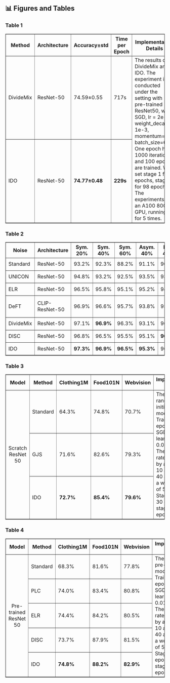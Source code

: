 ## 📊 Figures and Tables

### Table 1

<table border="1" cellspacing="0" cellpadding="5">
  <thead>
    <tr>
      <th>Method</th>
      <th>Architecture</th>
      <th>Accuracy±std</th>
      <th>Time per Epoch</th>
      <th rowspan="3">Implementation Details</th>
    </tr>
  </thead>
  <tbody>
    <tr>
      <td>DivideMix</td>
      <td>ResNet-50</td>
      <td>74.59±0.55</td>
      <td>717s</td>
      <td rowspan="2">
        The results of DivideMix and IDO. 
        The experiment is conducted under the setting with pre-trained ResNet50, with SGD, lr = 2e-3, weight_decay = 1e-3, momentum=0.9, batch_size=64. 
        One epoch has 1000 iterations, and 100 epochs are trained. 
        We set stage 1 for 2 epochs, stage 2 for 98 epochs. 
        The experiments use an A100 80G GPU, running for 5 times.
      </td>
    </tr>
    <tr>
      <td>IDO</td>
      <td>ResNet-50</td>
      <td><b>74.77±0.48</b></td>
      <td><b>229s</b></td>
    </tr>
  </tbody>
</table>


### Table 2

<table border="1" cellspacing="0" cellpadding="5">
  <thead>
    <tr>
      <th>Noise</th>
      <th>Architecture</th>
      <th>Sym. 20%</th>
      <th>Sym. 40%</th>
      <th>Sym. 60%</th>
      <th>Asym. 40%</th>
      <th>Inst. 40%</th>
      <th rowspan="8">Implementation Details</th>
    </tr>
  </thead>
  <tbody>
    <tr>
      <td>Standard</td>
      <td>ResNet-50</td>
      <td>93.2%</td>
      <td>92.3%</td>
      <td>88.2%</td>
      <td>91.1%</td>
      <td>90.9%</td>
      <td rowspan="7">
        The results of Standard, UNICON, ELR, DeFT, DivideMix, DISC and IDO on CIFAR-10 with five different noise levels. 
        The experiment setting is followed CIFAR-100 setting in our paper.
      </td>
    </tr>
    <tr>
      <td>UNICON</td>
      <td>ResNet-50</td>
      <td>94.8%</td>
      <td>93.2%</td>
      <td>92.5%</td>
      <td>93.5%</td>
      <td>93.9%</td>
    </tr>
    <tr>
      <td>ELR</td>
      <td>ResNet-50</td>
      <td>96.5%</td>
      <td>95.8%</td>
      <td>95.1%</td>
      <td>95.2%</td>
      <td>94.8%</td>
    </tr>
    <tr>
      <td>DeFT</td>
      <td>CLIP-ResNet-50</td>
      <td>96.9%</td>
      <td>96.6%</td>
      <td>95.7%</td>
      <td>93.8%</td>
      <td>95.1%</td>
    </tr>
    <tr>
      <td>DivideMix</td>
      <td>ResNet-50</td>
      <td>97.1%</td>
      <td><b>96.9%</b></td>
      <td>96.3%</td>
      <td>93.1%</td>
      <td>96.0%</td>
    </tr>
    <tr>
      <td>DISC</td>
      <td>ResNet-50</td>
      <td>96.8%</td>
      <td>96.5%</td>
      <td>95.5%</td>
      <td>95.1%</td>
      <td><b>96.5%</b></td>
    </tr>
    <tr>
      <td>IDO</td>
      <td>ResNet-50</td>
      <td><b>97.3%</b></td>
      <td><b>96.9%</b></td>
      <td><b>96.5%</b></td>
      <td><b>95.3%</b></td>
      <td>96.4%</td>
    </tr>
  </tbody>
</table>

### Table 3

<table border="1" cellspacing="0" cellpadding="5">
  <thead>
    <tr>
      <th>Model</th>
      <th>Method</th>
      <th>Clothing1M</th>
      <th>Food101N</th>
      <th>Webvision</th>
      <th>Implementation Details</th>
    </tr>
  </thead>
  <tbody>
    <tr>
      <td rowspan="3" align="center">Scratch ResNet 50</td>
      <td>Standard</td>
      <td>64.3%</td>
      <td>74.8%</td>
      <td>70.7%</td>
      <td rowspan="3">
        The results of randomly initialized models. <br>
        Train for 100 epochs using SGD with a learning rate of 0.01. <br>
        The learning rate is reduced by a factor of 10 at epochs 40 and 80, with a weight decay of 5e-4. <br>
        Stage 1 lasts 30 epochs and stage 2 lasts 70 epochs.
      </td>
    </tr>
    <tr>
<!--       <td>Scratch ResNet 50</td> -->
      <td>GJS</td>
      <td>71.6%</td>
      <td>82.6%</td>
      <td>79.3%</td>
    </tr>
    <tr>
<!--       <td>Scratch ResNet 50</td> -->
      <td>IDO</td>
      <td><b>72.7%</b></td>
      <td><b>85.4%</b></td>
      <td><b>79.6%</b></td>
    </tr>
  </tbody>
</table>

### Table 4

<table border="1" cellspacing="0" cellpadding="5">
  <thead>
    <tr>
      <th>Model</th>
      <th>Method</th>
      <th>Clothing1M</th>
      <th>Food101N</th>
      <th>Webvision</th>
      <th>Implementation Details</th>
    </tr>
  </thead>
  <tbody>
    <tr>
      <td rowspan="5" align="center">Pre-trained ResNet 50</td>
      <td>Standard</td>
      <td>68.3%</td>
      <td>81.6%</td>
      <td>77.8%</td>
      <td rowspan="5">
        The results of pre-trained models. <br>
        Train for 100 epochs using SGD with a learning rate of 0.01. <br>
        The learning rate is reduced by a factor of 10 at epochs 40 and 80, with a weight decay of 5e-4. <br>
        Stage 1 lasts 5 epochs and stage 2 lasts 95 epochs.
      </td>
    </tr>
    <tr>
<!--       <td>Pre-trained ResNet 50</td> -->
      <td>PLC</td>
      <td>74.0%</td>
      <td>83.4%</td>
      <td>80.8%</td>
    </tr>
    <tr>
<!--       <td>Pre-trained ResNet 50</td> -->
      <td>ELR</td>
      <td>74.4%</td>
      <td>84.2%</td>
      <td>80.5%</td>
    </tr>
    <tr>
<!--       <td>Pre-trained ResNet 50</td> -->
      <td>DISC</td>
      <td>73.7%</td>
      <td>87.9%</td>
      <td>81.5%</td>
    </tr>
    <tr>
<!--       <td>Pre-trained ResNet 50</td> -->
      <td>IDO</td>
      <td><b>74.8%</b></td>
      <td><b>88.2%</b></td>
      <td><b>82.9%</b></td>
    </tr>
  </tbody>
</table>

